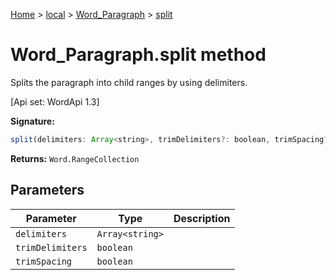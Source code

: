 [Home](./index) &gt; [local](local.md) &gt; [Word\_Paragraph](local.word_paragraph.md) &gt; [split](local.word_paragraph.split.md)

# Word\_Paragraph.split method

Splits the paragraph into child ranges by using delimiters. 

 \[Api set: WordApi 1.3\]

**Signature:**
```javascript
split(delimiters: Array<string>, trimDelimiters?: boolean, trimSpacing?: boolean): Word.RangeCollection;
```
**Returns:** `Word.RangeCollection`

## Parameters

|  Parameter | Type | Description |
|  --- | --- | --- |
|  `delimiters` | `Array<string>` |  |
|  `trimDelimiters` | `boolean` |  |
|  `trimSpacing` | `boolean` |  |

